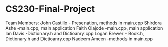 # CS230-Final-Project

Team Members:
John Castillo - Presenation, methods in main.cpp
Shirdora Ashe -main.cpp, main application
Faith Olajode -main.cpp, main application
Ian Davis -Dictionary.h and Dictioanry.cpp
Logan Brewer - Book.h, Dictionary.h and Dictioanry.cpp
Nadeem Ameen -methods in main.cpp
